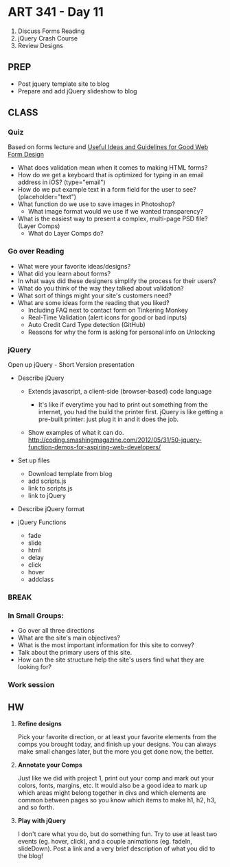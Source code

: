 ART 341 - Day 11
=======================

1. Discuss Forms Reading
2. jQuery Crash Course
3. Review Designs


PREP
---------------------------------------
- Post jquery template site to blog
- Prepare and add jQuery slideshow to blog


CLASS
---------------------------------------

### Quiz
Based on forms lecture and [Useful Ideas and Guidelines for Good Web Form Design](http://www.smashingmagazine.com/2011/06/27/useful-ideas-and-guidelines-for-good-web-form-design/)

- What does validation mean when it comes to making HTML forms?
- How do we get a keyboard that is optimized for typing in an email address in iOS? (type="email")
- How do we put example text in a form field for the user to see? (placeholder="text")
- What function do we use to save images in Photoshop?
	- What image format would we use if we wanted transparency?
- What is the easiest way to present a complex, multi-page PSD file? (Layer Comps)
	- What do Layer Comps do?



### Go over Reading
- What were your favorite ideas/designs?
- What did you learn about forms?
- In what ways did these designers simplify the process for their users?
- What do you think of the way they talked about validation?
- What sort of things might your site's customers need?
- What are some ideas form the reading that you liked?
	- Including FAQ next to contact form on Tinkering Monkey
	- Real-Time Validation (alert icons for good or bad inputs)
	- Auto Credit Card Type detection (GitHub)
	- Reasons for why the form is asking for personal info on Unlocking




### jQuery
Open up jQuery - Short Version presentation

- Describe jQuery
	- Extends javascript, a client-side (browser-based) code language
		- It's like if everytime you had to print out something from the internet, you had the build the printer first. jQuery is like getting a pre-built printer: just plug it in and it does the job.
		
	- Show examples of what it can do.
		http://coding.smashingmagazine.com/2012/05/31/50-jquery-function-demos-for-aspiring-web-developers/

- Set up files
	- Download template from blog
	- add scripts.js
	- link to scripts.js
	- link to jQuery


- Describe jQuery format

- jQuery Functions
	- fade
	- slide
	- html
	- delay
	- click
	- hover
	- addclass



### BREAK

### In Small Groups:
- Go over all three directions
- What are the site's main objectives?
- What is the most important information for this site to convey?
- Talk about the primary users of this site.
- How can the site structure help the site's users find what they are looking for?





### Work session




HW
---------------------------------------

1. **Refine designs**

	Pick your favorite direction, or at least your favorite elements from the comps you brought today, and finish up your designs. You can always make small changes later, but the more you get done now, the better.

2. **Annotate your Comps**

	Just like we did with project 1, print out your comp and mark out your colors, fonts, margins, etc. It would also be a good idea to mark up which areas might belong together in divs and which elements are common between pages so you know which items to make h1, h2, h3, and so forth.

3. **Play with jQuery**

	I don't care what you do, but do something fun. Try to use at least two events (eg. hover, click), and a couple animations (eg. fadeIn, slideDown). Post a link and a very brief description of what you did to the blog!
	
	

